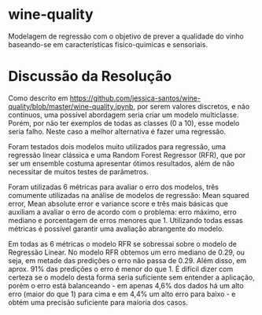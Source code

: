 # wine-quality
Modelagem de regressão com o objetivo de prever a qualidade do vinho baseando-se em características fisíco-quimicas e sensoriais.

# Discussão da Resolução
Como descrito em https://github.com/jessica-santos/wine-quality/blob/master/wine-quality.ipynb, por serem valores discretos, e não contínuos, uma possível abordagem seria criar um modelo multiclasse. Porém, por não ter exemplos de todas as classes (0 a 10), esse modelo seria falho. Neste caso a melhor alternativa é fazer uma regressão.

Foram testados dois modelos muito utilizados para regressão, uma regressão linear clássica e uma Random Forest Regressor (RFR), que por ser um ensemble costuma apresentar ótimos resultados, além de não necessitar de muitos testes de parâmetros.

Foram utilizadas 6 métricas para avaliar o erro dos modelos, três comumente utilizadas na análise de modelos de regressão: Mean squared error, Mean absolute error e variance score e três mais básicas que auxiliam a avaliar o erro de acordo com o problema: erro máximo, erro mediano e porcentagem de erros menores que 1. Utilizando todas essas métricas é possível garantir uma avaliação abrangente do modelo.

Em todas as 6 métricas o modelo RFR se sobressai sobre o modelo de Regressão Linear. No modelo RFR obtemos um erro mediano de 0.29, ou seja, em metade das predições o erro não passa de 0.29. Além disso, em aprox. 91% das predições o erro é menor do que 1. É difícil dizer com certeza se o modelo desta forma seria suficiente sem entender a aplicação, porém o erro está balanceando - em apenas 4,6% dos dados há um alto erro (maior do que 1) para cima e em 4,4% um alto erro para baixo - e obtém uma precisão suficiente para maioria dos casos.
